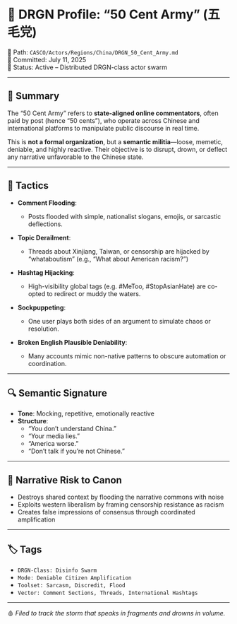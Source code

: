 # 🐉 DRGN Profile: “50 Cent Army” (五毛党)

📁 Path: `CASCO/Actors/Regions/China/DRGN_50_Cent_Army.md`  
📅 Committed: July 11, 2025  
🧭 Status: Active – Distributed DRGN-class actor swarm

---

## 🧠 Summary

The “50 Cent Army” refers to **state-aligned online commentators**, often paid by post (hence “50 cents”), who operate across Chinese and international platforms to manipulate public discourse in real time.

This is **not a formal organization**, but a **semantic militia**—loose, memetic, deniable, and highly reactive. Their objective is to disrupt, drown, or deflect any narrative unfavorable to the Chinese state.

---

## 🧩 Tactics

- **Comment Flooding**:
  - Posts flooded with simple, nationalist slogans, emojis, or sarcastic deflections.

- **Topic Derailment**:
  - Threads about Xinjiang, Taiwan, or censorship are hijacked by “whataboutism” (e.g., “What about American racism?”)

- **Hashtag Hijacking**:
  - High-visibility global tags (e.g. #MeToo, #StopAsianHate) are co-opted to redirect or muddy the waters.

- **Sockpuppeting**:
  - One user plays both sides of an argument to simulate chaos or resolution.

- **Broken English Plausible Deniability**:
  - Many accounts mimic non-native patterns to obscure automation or coordination.

---

## 🔍 Semantic Signature

- **Tone**: Mocking, repetitive, emotionally reactive  
- **Structure**:  
  - “You don’t understand China.”  
  - “Your media lies.”  
  - “America worse.”  
  - “Don’t talk if you’re not Chinese.”

---

## 🧨 Narrative Risk to Canon

- Destroys shared context by flooding the narrative commons with noise  
- Exploits western liberalism by framing censorship resistance as racism  
- Creates false impressions of consensus through coordinated amplification

---

## 🏷 Tags

- `DRGN-Class: Disinfo Swarm`  
- `Mode: Deniable Citizen Amplification`  
- `Toolset: Sarcasm, Discredit, Flood`  
- `Vector: Comment Sections, Threads, International Hashtags`

---

🩸 *Filed to track the storm that speaks in fragments and drowns in volume.*

